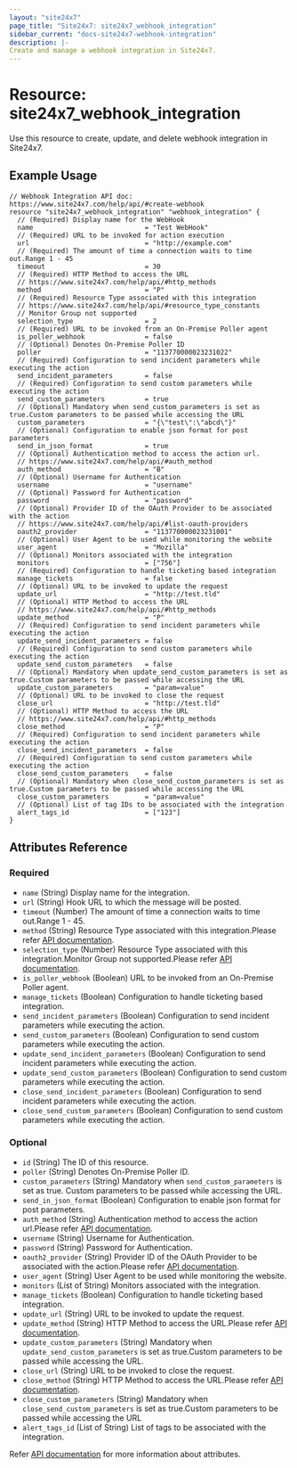```yaml
---
layout: "site24x7"
page_title: "Site24x7: site24x7_webhook_integration"
sidebar_current: "docs-site24x7-webhook-integration"
description: |-
Create and manage a webhook integration in Site24x7.
---
```


# Resource: site24x7\_webhook\_integration

Use this resource to create, update, and delete webhook integration in Site24x7.

## Example Usage

```hcl
// Webhook Integration API doc: https://www.site24x7.com/help/api/#create-webhook
resource "site24x7_webhook_integration" "webhook_integration" {
  // (Required) Display name for the WebHook
  name                            = "Test WebHook"
  // (Required) URL to be invoked for action execution
  url                             = "http://example.com"
  // (Required) The amount of time a connection waits to time out.Range 1 - 45
  timeout                         = 30
  // (Required) HTTP Method to access the URL
  // https://www.site24x7.com/help/api/#http_methods
  method                          = "P"
  // (Required) Resource Type associated with this integration
  // https://www.site24x7.com/help/api/#resource_type_constants
  // Monitor Group not supported
  selection_type                  = 2
  // (Required) URL to be invoked from an On-Premise Poller agent
  is_poller_webhook               = false
  // (Optional) Denotes On-Premise Poller ID
  poller                          = "113770000023231022"
  // (Required) Configuration to send incident parameters while executing the action
  send_incident_parameters        = false
  // (Required) Configuration to send custom parameters while executing the action
  send_custom_parameters          = true
  // (Optional) Mandatory when send_custom_parameters is set as true.Custom parameters to be passed while accessing the URL
  custom_parameters               = "{\"test\":\"abcd\"}"
  // (Optional) Configuration to enable json format for post parameters
  send_in_json_format             = true
  // (Optional) Authentication method to access the action url.
  // https://www.site24x7.com/help/api/#auth_method
  auth_method                     = "B"
  // (Optional) Username for Authentication
  username                        = "username"
  // (Optional) Password for Authentication
  password                        = "password"
  // (Optional) Provider ID of the OAuth Provider to be associated with the action
  // https://www.site24x7.com/help/api/#list-oauth-providers
  oauth2_provider                 = "113770000023231001"
  // (Optional) User Agent to be used while monitoring the website
  user_agent                      = "Mozilla"
  // (Optional) Monitors associated with the integration
  monitors                        = ["756"]
  // (Required) Configuration to handle ticketing based integration
  manage_tickets                  = false
  // (Optional) URL to be invoked to update the request
  update_url                      = "http://test.tld"
  // (Optional) HTTP Method to access the URL
  // https://www.site24x7.com/help/api/#http_methods
  update_method                   = "P"
  // (Required) Configuration to send incident parameters while executing the action
  update_send_incident_parameters = false
  // (Required) Configuration to send custom parameters while executing the action
  update_send_custom_parameters   = false
  // (Optional) Mandatory when update_send_custom_parameters is set as true.Custom parameters to be passed while accessing the URL
  update_custom_parameters        = "param=value"
  // (Optional) URL to be invoked to close the request
  close_url                       = "http://test.tld"
  // (Optional) HTTP Method to access the URL
  // https://www.site24x7.com/help/api/#http_methods
  close_method                    = "P"
  // (Required) Configuration to send incident parameters while executing the action
  close_send_incident_parameters  = false
  // (Required) Configuration to send custom parameters while executing the action
  close_send_custom_parameters    = false
  // (Optional) Mandatory when close_send_custom_parameters is set as true.Custom parameters to be passed while accessing the URL
  close_custom_parameters         = "param=value"
  // (Optional) List of tag IDs to be associated with the integration
  alert_tags_id                   = ["123"]
}
```

## Attributes Reference


### Required

* `name` (String) Display name for the integration.
* `url` (String) Hook URL to which the message will be posted.
* `timeout` (Number) The amount of time a connection waits to time out.Range 1 - 45.
* `method` (String) Resource Type associated with this integration.Please refer [API documentation](https://www.site24x7.com/help/api/#http_methods).
* `selection_type` (Number) Resource Type associated with this integration.Monitor Group not supported.Please refer [API documentation](https://www.site24x7.com/help/api/#resource_type_constants).
* `is_poller_webhook` (Boolean) URL to be invoked from an On-Premise Poller agent.
* `manage_tickets` (Boolean) Configuration to handle ticketing based integration.
* `send_incident_parameters` (Boolean) Configuration to send incident parameters while executing the action.
* `send_custom_parameters` (Boolean) Configuration to send custom parameters while executing the action.
* `update_send_incident_parameters` (Boolean) Configuration to send incident parameters while executing the action.
* `update_send_custom_parameters` (Boolean) Configuration to send custom parameters while executing the action.
* `close_send_incident_parameters` (Boolean) Configuration to send incident parameters while executing the action.
* `close_send_custom_parameters` (Boolean) Configuration to send custom parameters while executing the action.


### Optional

* `id` (String) The ID of this resource.
* `poller` (String) Denotes On-Premise Poller ID.
* `custom_parameters` (String) Mandatory when `send_custom_parameters` is set as true. Custom parameters to be passed while accessing the URL.
* `send_in_json_format` (Boolean) Configuration to enable json format for post parameters.
* `auth_method` (String) Authentication method to access the action url.Please refer [API documentation](https://www.site24x7.com/help/api/#auth_method).
* `username` (String) Username for Authentication.
* `password` (String) Password for Authentication.
* `oauth2_provider` (String) Provider ID of the OAuth Provider to be associated with the action.Please refer [API documentation](https://www.site24x7.com/help/api/#list-oauth-providers).
* `user_agent` (String) User Agent to be used while monitoring the website.
* `monitors` (List of String) Monitors associated with the integration.
* `manage_tickets` (Boolean) Configuration to handle ticketing based integration.
* `update_url` (String) URL to be invoked to update the request.
* `update_method` (String) HTTP Method to access the URL.Please refer [API documentation](https://www.site24x7.com/help/api/#http_methods).
* `update_custom_parameters` (String) Mandatory when `update_send_custom_parameters` is set as true.Custom parameters to be passed while accessing the URL.
* `close_url` (String) URL to be invoked to close the request.
* `close_method` (String) HTTP Method to access the URL.Please refer [API documentation](https://www.site24x7.com/help/api/#http_methods).
* `close_custom_parameters` (String) Mandatory when `close_send_custom_parameters` is set as true.Custom parameters to be passed while accessing the URL
* `alert_tags_id` (List of String) List of tags to be associated with the integration.

Refer [API documentation](https://www.site24x7.com/help/api/#create-webhook) for more information about attributes.